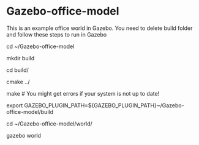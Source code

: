 # Gazebo-office-model

This is an example office world in Gazebo. You need to delete build folder and follow these steps to run in Gazebo

 cd ~/Gazebo-office-model
 
 mkdir build
 
 cd build/
 
 cmake ../
 
 make # You might get errors if your system is not up to date!
 
 export GAZEBO_PLUGIN_PATH=${GAZEBO_PLUGIN_PATH}~/Gazebo-office-model/build
 
 cd ~/Gazebo-office-model/world/
 
 gazebo world

